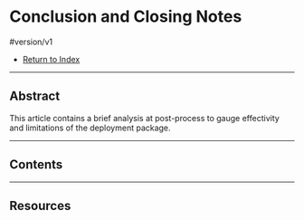 # Conclusion and Closing Notes
#version/v1

- [Return to Index](index.md)

---
## Abstract
This article contains a brief analysis at post-process to gauge effectivity and limitations of the deployment package. 

---
## Contents

---
## Resources

